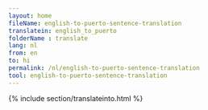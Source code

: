 ```yaml
---
layout: home
fileName: english-to-puerto-sentence-translation
translatein: english_to_puerto
folderName : translate
lang: nl
from: en
to: hi
permalink: /nl/english-to-puerto-sentence-translation
tool: english-to-puerto-sentence-translation
---
```

{% include section/translateinto.html %}